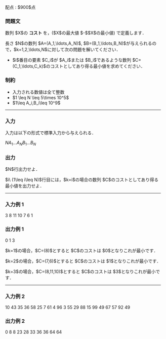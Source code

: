 
<div>

<span>

<span>

<p>
配点 : $900$点
</p>

<div>

<section>

### **問題文**

<p>
数列 $X$の
<strong>
コスト
</strong>
を，($X$の最大値 $-$$X$の最小値) で定義します．
</p>

<p>
長さ $N$の数列 $A=(A_1,\ldots,A_N)$, $B=(B_1,\ldots,B_N)$が与えられるので，$k=1,2,\ldots,N$に対して次の問題を解いてください．
</p>

<ul>

<li>
$i$番目の要素 $C_i$が $A_i$または $B_i$であるような数列 $C=(C_1,\ldots,C_k)$のコストとしてあり得る最小値を求めてください．
</li>

</ul>

</section>

</div>

<div>

<section>

### **制約**

<ul>

<li>
入力される数値は全て整数
</li>

<li>
$1 \leq N \leq 5\times 10^5$
</li>

<li>
$1\leq A_i,B_i\leq 10^9$
</li>

</ul>

</section>

</div>

---

<div>

<div>

<section>

### **入力**

<p>
入力は以下の形式で標準入力から与えられる．
</p>

<div>

$N$$A_1$$\ldots$$A_N$$B_1$$\ldots$$B_N$
</div>

</section>

</div>

<div>

<section>

### **出力**

<p>
$N$行出力せよ．
</p>

<p>
$i\ (1\leq i\leq N)$行目には，$k=i$の場合の数列 $C$のコストとしてあり得る最小値を出力せよ．
</p>

</section>

</div>

</div>

---

<div>

<section>

### **入力例 1**

<div>

3
8 11 10
7 6 1

</div>

</section>

</div>

<div>

<section>

### **出力例 1**

<div>

0
1
3

</div>

<p>
$k=1$の場合，$C=(8)$とすると $C$のコストは $0$となりこれが最小です．
</p>

<p>
$k=2$の場合，$C=(7,6)$とすると $C$のコストは $1$となりこれが最小です．
</p>

<p>
$k=3$の場合，$C=(8,11,10)$とすると $C$のコストは $3$となりこれが最小です．
</p>

</section>

</div>

---

<div>

<section>

### **入力例 2**

<div>

10
43 35 36 58 25 7 61 4 96 3
55 29 88 15 99 49 67 57 92 49

</div>

</section>

</div>

<div>

<section>

### **出力例 2**

<div>

0
8
8
23
28
33
36
36
64
64

</div>

</section>

</div>

</span>

</span>

</div>

